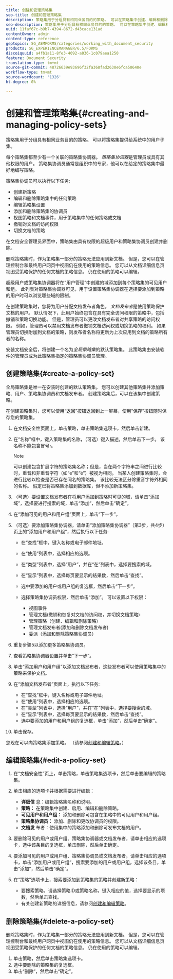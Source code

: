 ```yaml
---
title: 创建和管理策略集
seo-title: 创建和管理策略集
description: 策略集用于分组具有相同业务目的的策略。 可以在策略集中创建、编辑和删除策略。
seo-description: 策略集用于分组具有相同业务目的的策略。 可以在策略集中创建、编辑和删除策略。
uuid: 11faf67c-b9b7-4394-8672-d43cace131ad
contentOwner: admin
content-type: reference
geptopics: SG_AEMFORMS/categories/working_with_document_security
products: SG_EXPERIENCEMANAGER/6.5/FORMS
discoiquuid: a4fb1a11-8fe3-4092-a036-1c079aea1250
feature: Document Security
translation-type: tm+mt
source-git-commit: 48726639e93696f32fa368fad2630e6fca50640e
workflow-type: tm+mt
source-wordcount: '1326'
ht-degree: 0%

---
```



# 创建和管理策略集{#creating-and-managing-policy-sets}

策略集用于分组具有相同业务目的的策略。 可以将策略集提供给系统中的用户子集。

每个策略集都至少有一个关联的策略集协调器。 *策略集协调器*&#x200B;是管理员或具有其他权限的用户。 策略集协调员通常是组织中的专家，他可以在给定的策略集中最好地编写策略。

策略集协调员可以执行以下任务:

* 创建新策略
* 编辑和删除策略集中的任何策略
* 编辑策略集设置
* 添加和删除策略集的协调员
* 视图策略和文档事件，用于策略集中的任何策略或文档
* 撤销对文档的访问权限
* 切换文档的策略

在文档安全管理员界面中，策略集由具有权限的超级用户和策略集协调员创建并删除。

删除策略集时，作为策略集一部分的策略无法应用到新文档。 但是，您可以在管理控制台和最终用户网页中视图仍在使用的策略信息。 您可以从文档详细信息页视图受策略保护的任何文档的策略信息。 仍在使用的策略可以编辑。

超级用户或策略集协调器将在“用户管理”中创建的域添加到每个策略集的可见用户和组。 此列表对策略集协调器可见，用于设置策略集协调器在选择要添加到策略的用户时可以浏览哪些域的限制。

在创建策略集时，您将为用户分配文档发布者角色。 *文档发布者*&#x200B;是使用策略保护文档的用户。 默认情况下，此用户始终包含在具有完全访问权限的策略中，包括撤销和策略切换功能。 但是，管理员可以更改文档发布者对共享策略的访问权限。 例如，管理员可以禁用文档发布者撤销文档访问权或切换策略的权利。 如果管理员切换附加到文档的策略，则发布者名称将更新为上次应用到文档的策略所有者的名称。

安装文档安全后，将创建一个名为&#x200B;*全局策略集*&#x200B;的默认策略集。 此策略集由安装软件的管理员或为此策略集指定的策略集协调员管理。

## 创建策略集{#create-a-policy-set}

全局策略集是唯一在安装时创建的默认策略集。 您可以创建其他策略集并添加策略、用户、策略集协调员和文档发布者。 创建策略集后，可以在该集中创建策略。

在创建策略集时，您可以使用“返回”按钮返回到上一屏幕，使用“保存”按钮随时保存您的策略集。

1. 在文档安全性页面上，单击策略，单击策略集选项卡，然后单击新建。
1. 在“名称”框中，键入策略集的名称，（可选）键入描述，然后单击下一步。 该名称不能包含冒号&#x200B;**:**。

   >[!NOTE]
   >
   >可以创建包含扩展字符的策略集名称；但是，当在两个字符串之间进行比较时，重音和非重音字符（如“e”和“é”）被视为相同。 当某人创建策略集时，会进行比较以检查是否已存在同名的策略集。 该比较无法区分除重音字符外相同的名称。 假定已将策略集添加到数据库，但不添加新策略集。

1. （可选）要设置文档发布者在将用户添加到策略时可见的域，请单击“添加域”，选择要进行搜索的域，单击“添加”，然后单击“确定”。
1. 在“添加可见的用户和用户组”页面上，单击“下一步”。
1. （可选）要添加策略集协调器，请单击“添加策略集协调器”（第3步，共4步）页上的“添加用户和用户组”，然后执行以下任务:

   * 在“查找”框中，键入名称或电子邮件地址。
   * 在“使用”列表中，选择相应的选项。
   * 在“类型”列表中，选择“用户”，并在“在”列表中，选择要搜索的域。
   * 在“显示”列表中，选择每页要显示的结果数，然后单击“查找”。
   * 选中要添加的用户或用户组的复选框，然后单击“下一步”。
   * 选择策略集协调员权限，然后单击“添加”。 可以设置以下权限：

      * 视图事件
      * 管理文档(撤销和恢复对文档的访问权，并切换文档策略)
      * 管理策略（创建、编辑和删除策略）
      * 管理文档发布者(添加和删除文档发布者)
      * 委派（添加和删除策略集协调员）

1. 重复步骤5以添加更多策略集协调员。
1. 查看策略集协调器设置并单击“下一步”。
1. 单击“添加用户和用户组”以添加文档发布者，这些发布者可以使用策略集中的策略来保护文档。
1. 在“添加文档发布者”页面上，执行以下任务:

   * 在“查找”框中，键入名称或电子邮件地址。
   * 在“使用”列表中，选择相应的选项。
   * 在“类型”列表中，选择“用户”，并在“在”列表中，选择要搜索的域。
   * 在“显示”列表中，选择每页要显示的结果数，然后单击“查找”。
   * 选中要添加的用户和用户组的复选框，单击“添加”，然后单击“确定”。

1. 单击保存。

您现在可以向策略集添加策略。 （请参阅[创建和编辑策略](/help/forms/using/admin-help/creating-policies.md#creating-and-editing-policies)。）

## 编辑策略集{#edit-a-policy-set}

1. 在“文档安全性”页上，单击策略，单击策略集选项卡，然后单击要编辑的策略集。
1. 单击相应的选项卡并根据需要进行编辑：

   * **详细信** 息：编辑策略集名称和说明。
   * **策略：** 在策略集中创建、启用、编辑和删除策略。
   * **可见用户和用户组：** 添加和删除可包含在策略中的可见用户和用户组。
   * **策略集协调员：** 添加、删除和更改协调员的权限。
   * **文档发** 布者：使用集中的策略添加和删除可发布文档的用户。

1. 要删除可见的用户或用户组、策略集协调器或文档发布者，请单击相应的选项卡，选中该条目的复选框，单击删除，然后单击确定。
1. 要添加可见的用户或用户组、策略集协调员或文档发布者，请单击相应的选项卡，单击“添加用户或用户组”，搜索要添加的用户或用户组，选择该条目，单击“添加”，然后单击“确定”。
1. 在“策略”选项卡上，搜索要添加到策略集的策略并创建新策略：

   * 要搜索策略，请选择策略ID或策略名称，键入相应的值，选择要显示的项数，然后单击查找。
   * 有关创建新策略的详细信息，请参阅[创建和编辑策略](/help/forms/using/admin-help/creating-policies.md#creating-and-editing-policies)。

## 删除策略集{#delete-a-policy-set}

删除策略集时，作为策略集一部分的策略无法应用到新文档。 但是，您可以在管理控制台和最终用户网页中视图仍在使用的策略信息。 您可以从文档详细信息页视图受策略保护的任何文档的策略信息。 仍在使用的策略可以编辑。

1. 单击策略，然后单击策略集选项卡。
1. 选中要删除的策略集的复选框。
1. 单击“删除”，然后单击“确定”。

